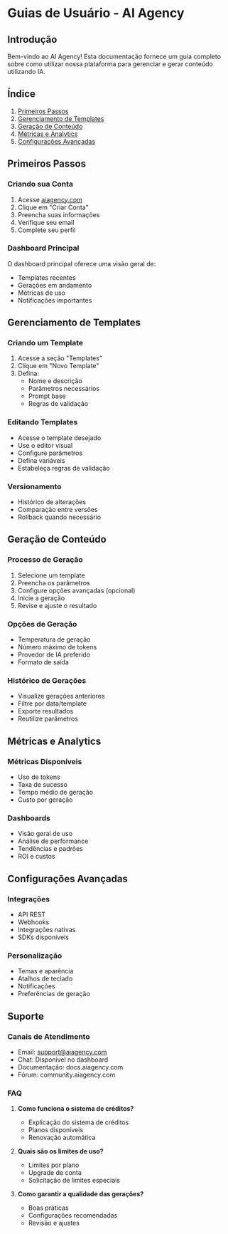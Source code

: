 # Guias de Usuário - AI Agency

## Introdução
Bem-vindo ao AI Agency! Esta documentação fornece um guia completo sobre como utilizar nossa plataforma para gerenciar e gerar conteúdo utilizando IA.

## Índice
1. [Primeiros Passos](#primeiros-passos)
2. [Gerenciamento de Templates](#gerenciamento-de-templates)
3. [Geração de Conteúdo](#geração-de-conteúdo)
4. [Métricas e Analytics](#métricas-e-analytics)
5. [Configurações Avançadas](#configurações-avançadas)

## Primeiros Passos

### Criando sua Conta
1. Acesse [aiagency.com](https://aiagency.com)
2. Clique em "Criar Conta"
3. Preencha suas informações
4. Verifique seu email
5. Complete seu perfil

### Dashboard Principal
O dashboard principal oferece uma visão geral de:
- Templates recentes
- Gerações em andamento
- Métricas de uso
- Notificações importantes

## Gerenciamento de Templates

### Criando um Template
1. Acesse a seção "Templates"
2. Clique em "Novo Template"
3. Defina:
   - Nome e descrição
   - Parâmetros necessários
   - Prompt base
   - Regras de validação

### Editando Templates
- Acesse o template desejado
- Use o editor visual
- Configure parâmetros
- Defina variáveis
- Estabeleça regras de validação

### Versionamento
- Histórico de alterações
- Comparação entre versões
- Rollback quando necessário

## Geração de Conteúdo

### Processo de Geração
1. Selecione um template
2. Preencha os parâmetros
3. Configure opções avançadas (opcional)
4. Inicie a geração
5. Revise e ajuste o resultado

### Opções de Geração
- Temperatura de geração
- Número máximo de tokens
- Provedor de IA preferido
- Formato de saída

### Histórico de Gerações
- Visualize gerações anteriores
- Filtre por data/template
- Exporte resultados
- Reutilize parâmetros

## Métricas e Analytics

### Métricas Disponíveis
- Uso de tokens
- Taxa de sucesso
- Tempo médio de geração
- Custo por geração

### Dashboards
- Visão geral de uso
- Análise de performance
- Tendências e padrões
- ROI e custos

## Configurações Avançadas

### Integrações
- API REST
- Webhooks
- Integrações nativas
- SDKs disponíveis

### Personalização
- Temas e aparência
- Atalhos de teclado
- Notificações
- Preferências de geração

## Suporte

### Canais de Atendimento
- Email: support@aiagency.com
- Chat: Disponível no dashboard
- Documentação: docs.aiagency.com
- Fórum: community.aiagency.com

### FAQ
1. **Como funciona o sistema de créditos?**
   - Explicação do sistema de créditos
   - Planos disponíveis
   - Renovação automática

2. **Quais são os limites de uso?**
   - Limites por plano
   - Upgrade de conta
   - Solicitação de limites especiais

3. **Como garantir a qualidade das gerações?**
   - Boas práticas
   - Configurações recomendadas
   - Revisão e ajustes 